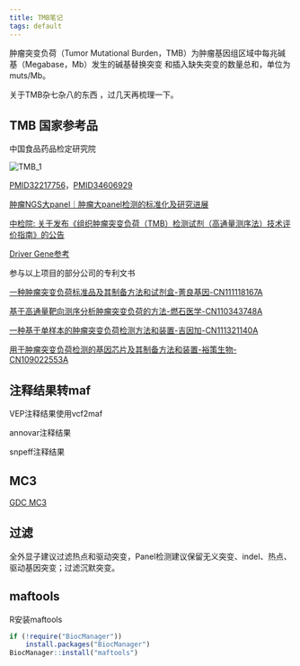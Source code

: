 ```yaml
---
title: TMB笔记
tags: default
---
```


肿瘤突变负荷（Tumor Mutational Burden，TMB）为肿瘤基因组区域中每兆碱基（Megabase，Mb）发生的碱基替换突变 和插入缺失突变的数量总和，单位为 muts/Mb。

关于TMB杂七杂八的东西 ，过几天再梳理一下。

## TMB 国家参考品

中国食品药品检定研究院

![TMB_1](https://raw.githubusercontent.com/pzweuj/pzweuj.github.io/refs/heads/master/downloads/images/TMB_1.png)

[PMID32217756](https://www.ncbi.nlm.nih.gov/pmc/articles/PMC7174078/)，[PMID34606929](https://pubmed.ncbi.nlm.nih.gov/34606929/)


[肿瘤NGS大panel｜肿瘤大panel检测的标准化及研究进展](http://med.china.com.cn/content/pid/234619/tid/1026)

[中检院: 关于发布《组织肿瘤突变负荷（TMB）检测试剂（高通量测序法）技术评价指南》的公告](https://www.nifdc.org.cn//nifdc/kjyd/202112210819104618.html)

[Driver Gene参考](https://www.intogen.org/)

参与以上项目的部分公司的专利文书

[一种肿瘤突变负荷标准品及其制备方法和试剂盒-菁良基因-CN111118167A](https://patents.google.com/patent/CN111118167A/zh)

[基于高通量靶向测序分析肿瘤突变负荷的方法-燃石医学-CN110343748A](https://patents.google.com/patent/CN110343748A/zh)

[一种基于单样本的肿瘤突变负荷检测方法和装置-吉因加-CN111321140A](https://patents.google.com/patent/CN111321140A/zh)

[用于肿瘤突变负荷检测的基因芯片及其制备方法和装置-裕策生物-CN109022553A](https://patents.google.com/patent/CN109022553A/zh)



## 注释结果转maf

VEP注释结果使用vcf2maf

annovar注释结果

snpeff注释结果


## MC3

[GDC MC3](https://gdc.cancer.gov/about-data/publications/mc3-2017)


## 过滤

全外显子建议过滤热点和驱动突变，Panel检测建议保留无义突变、indel、热点、驱动基因突变；过滤沉默突变。




## maftools

R安装maftools
```R
if (!require("BiocManager"))
    install.packages("BiocManager")
BiocManager::install("maftools")
```







